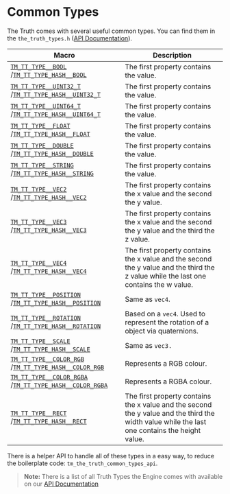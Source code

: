 # Common Types

The Truth comes with several useful common types. You can find them in the `the_truth_types.h` ([API Documentation](https://ourmachinery.com//apidoc/foundation/the_truth_types.h.html#structtm_the_truth_common_types_api)).



| Macro                                                        | Description                                                  |
| ------------------------------------------------------------ | ------------------------------------------------------------ |
| [`TM_TT_TYPE__BOOL`](https://ourmachinery.com//apidoc/foundation/the_truth_types.h.html#tm_tt_type__bool) /[`TM_TT_TYPE_HASH__BOOL`](https://ourmachinery.com//apidoc/foundation/the_truth_types.h.html#tm_tt_type__bool) | The first property contains the value.                       |
| [`TM_TT_TYPE__UINT32_T`](https://ourmachinery.com//apidoc/foundation/the_truth_types.h.html#tm_tt_type__uint32_t) /[`TM_TT_TYPE_HASH__UINT32_T`](https://ourmachinery.com//apidoc/foundation/the_truth_types.h.html#tm_tt_type__uint32_t) | The first property contains the value.                       |
| [`TM_TT_TYPE__UINT64_T`](https://ourmachinery.com//apidoc/foundation/the_truth_types.h.html#tm_tt_type__uint64_t) /[`TM_TT_TYPE_HASH__UINT64_T`](https://ourmachinery.com//apidoc/foundation/the_truth_types.h.html#tm_tt_type__uint64_t) | The first property contains the value.                       |
| [`TM_TT_TYPE__FLOAT`](https://ourmachinery.com//apidoc/foundation/the_truth_types.h.html#tm_tt_type__float) /[`TM_TT_TYPE_HASH__FLOAT`](https://ourmachinery.com//apidoc/foundation/the_truth_types.h.html#tm_tt_type__float) | The first property contains the value.                       |
| [`TM_TT_TYPE__DOUBLE`](https://ourmachinery.com//apidoc/foundation/the_truth_types.h.html#tm_tt_type__double) /[`TM_TT_TYPE_HASH__DOUBLE`](https://ourmachinery.com//apidoc/foundation/the_truth_types.h.html#tm_tt_type__double) | The first property contains the value.                       |
| [`TM_TT_TYPE__STRING`](https://ourmachinery.com//apidoc/foundation/the_truth_types.h.html#tm_tt_type__string) /[`TM_TT_TYPE_HASH__STRING`](https://ourmachinery.com//apidoc/foundation/the_truth_types.h.html#tm_tt_type__string) | The first property contains the value.                       |
| [`TM_TT_TYPE__VEC2`](https://ourmachinery.com//apidoc/foundation/the_truth_types.h.html#tm_tt_type__vec2) /[`TM_TT_TYPE_HASH__VEC2`](https://ourmachinery.com//apidoc/foundation/the_truth_types.h.html#tm_tt_type__vec2) | The first property contains the x value and the second the y value. |
| [`TM_TT_TYPE__VEC3`](https://ourmachinery.com//apidoc/foundation/the_truth_types.h.html#tm_tt_type__vec3) /[`TM_TT_TYPE_HASH__VEC3`](https://ourmachinery.com//apidoc/foundation/the_truth_types.h.html#tm_tt_type__vec3) | The first property contains the x value and the second the y value and the third the z value. |
| [`TM_TT_TYPE__VEC4`](https://ourmachinery.com//apidoc/foundation/the_truth_types.h.html#tm_tt_type__vec4) /[`TM_TT_TYPE_HASH__VEC4`](https://ourmachinery.com//apidoc/foundation/the_truth_types.h.html#tm_tt_type__vec4) | The first property contains the x value and the second the y value and the third the z value while the last one contains the w value. |
| [`TM_TT_TYPE__POSITION`](https://ourmachinery.com//apidoc/foundation/the_truth_types.h.html#tm_tt_type__position) /[`TM_TT_TYPE_HASH__POSITION`](https://ourmachinery.com//apidoc/foundation/the_truth_types.h.html#tm_tt_type__position) | Same as `vec4`.                                              |
| [`TM_TT_TYPE__ROTATION`](https://ourmachinery.com//apidoc/foundation/the_truth_types.h.html#tm_tt_type__rotation) /[`TM_TT_TYPE_HASH__ROTATION`](https://ourmachinery.com//apidoc/foundation/the_truth_types.h.html#tm_tt_type__rotation) | Based on a `vec4`. Used to represent the rotation of a object via quaternions. |
| [`TM_TT_TYPE__SCALE`](https://ourmachinery.com//apidoc/foundation/the_truth_types.h.html#tm_tt_type__scale) /[`TM_TT_TYPE_HASH__SCALE`](https://ourmachinery.com//apidoc/foundation/the_truth_types.h.html#tm_tt_type__scale) | Same as `vec3.`                                              |
| [`TM_TT_TYPE__COLOR_RGB`](https://ourmachinery.com//apidoc/foundation/the_truth_types.h.html#tm_tt_type__color_rgb) /[`TM_TT_TYPE_HASH__COLOR_RGB`](https://ourmachinery.com//apidoc/foundation/the_truth_types.h.html#tm_tt_type__color_rgb) | Represents a RGB colour.                                     |
| [`TM_TT_TYPE__COLOR_RGBA`](https://ourmachinery.com//apidoc/foundation/the_truth_types.h.html#tm_tt_type__color_rgba) /[`TM_TT_TYPE_HASH__COLOR_RGBA`](https://ourmachinery.com//apidoc/foundation/the_truth_types.h.html#tm_tt_type__color_rgba) | Represents a RGBA colour.                                    |
| [`TM_TT_TYPE__RECT`](https://ourmachinery.com//apidoc/foundation/the_truth_types.h.html#tm_tt_type__rect) /[`TM_TT_TYPE_HASH__RECT`](https://ourmachinery.com//apidoc/foundation/the_truth_types.h.html#tm_tt_type__rect) | The first property contains the x value and the second the y value and the third the width value while the last one contains the height value. |

There is a helper API to handle all of these types in a easy way, to reduce the boilerplate code: `tm_the_truth_common_types_api`. 

> **Note:** There is a list of all Truth Types the Engine comes with available on our [API Documentation](https://ourmachinery.com/apidoc/truth_types.html)

